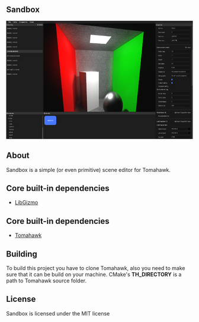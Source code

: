 ## Sandbox
<p align="center">
  <img width="640" height="320" src="https://github.com/romanpunia/sandbox/blob/master/var/screenshot.png?raw=true">
</p>

## About
Sandbox is a simple (or even primitive) scene editor for Tomahawk.

## Core built-in dependencies

* [LibGizmo](https://github.com/CedricGuillemet/LibGizmo)

## Core built-in dependencies

* [Tomahawk](https://github.com/romanpunia/tomahawk)

## Building
To build this project you have to clone Tomahawk, also you need to make sure that it can be build on your machine. CMake's **TH_DIRECTORY** is a path to Tomahawk source folder.

## License
Sandbox is licensed under the MIT license
